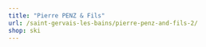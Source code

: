 ```yaml
---
title: "Pierre PENZ & Fils"
url: /saint-gervais-les-bains/pierre-penz-and-fils-2/
shop: ski
---
```

